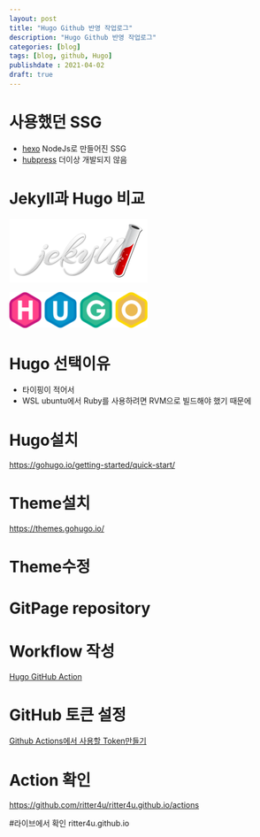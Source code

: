 ```yaml
---
layout: post
title: "Hugo Github 반영 작업로그"
description: "Hugo Github 반영 작업로그"
categories: [blog]
tags: [blog, github, Hugo]
publishdate : 2021-04-02
draft: true
---
```

# 사용했던 SSG 
- [hexo](https://hexo.io/) NodeJs로 만들어진 SSG
- [hubpress](https://github.com/HubPress) 더이상 개발되지 않음

# Jekyll과 Hugo 비교
[<img src="/images/jekyll_logo-2x.png" alt="" title="Jekyll" loading="lazy" width="250">](https://jekyllrb.com/)

[<img src="/images/hugo-logo-wide.svg" alt="" title="Hugo" loading="lazy" width="250">](https://gohugo.io/)


# Hugo 선택이유

- 타이핑이 적어서
- WSL ubuntu에서 Ruby를 사용하려면 RVM으로 빌드해야 했기 때문에

# Hugo설치
https://gohugo.io/getting-started/quick-start/

# Theme설치
https://themes.gohugo.io/

# Theme수정


# GitPage repository

# Workflow 작성
[Hugo GitHub Action](https://github.com/marketplace/actions/hugo-github-action)

# GitHub 토큰 설정
[Github Actions에서 사용할 Token만들기](https://zeddios.tistory.com/1047)

# Action 확인 
https://github.com/ritter4u/ritter4u.github.io/actions

#라이브에서 확인
ritter4u.github.io


